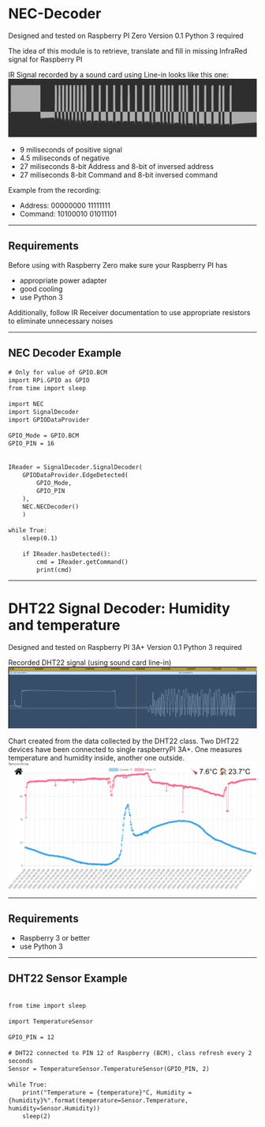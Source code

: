 # NEC-Decoder

Designed and tested on Raspberry PI Zero
Version 0.1
Python 3 required

The idea of this module is to retrieve, translate and fill in missing InfraRed signal for Raspberry PI 

IR Signal recorded by a sound card using Line-in looks like this one:
![Recorded IR Signal](https://github.com/kamilskoczylas/NEC-Decoder/blob/main/Tests/RecordedIRsignal.jpg?raw=true)
- 9 miliseconds of positive signal
- 4.5 miliseconds of negative
- 27 miliseconds 8-bit Address and 8-bit of inversed address
- 27 miliseconds 8-bit Command and 8-bit inversed command

Example from the recording:
- Address: 00000000 11111111
- Command: 10100010 01011101

---
Requirements
-

Before using with Raspberry Zero make sure your Raspberry PI has
- appropriate power adapter
- good cooling
- use Python 3

Additionally, follow IR Receiver documentation to use appropriate resistors to eliminate unnecessary noises

---
NEC Decoder Example 
-

```
# Only for value of GPIO.BCM
import RPi.GPIO as GPIO 
from time import sleep 

import NEC
import SignalDecoder
import GPIODataProvider

GPIO_Mode = GPIO.BCM
GPIO_PIN = 16


IReader = SignalDecoder.SignalDecoder(
    GPIODataProvider.EdgeDetected(
        GPIO_Mode,
        GPIO_PIN
    ),
    NEC.NECDecoder()
    )

while True:
    sleep(0.1)

    if IReader.hasDetected():
        cmd = IReader.getCommand()
        print(cmd)
```


---

# DHT22 Signal Decoder: Humidity and temperature

Designed and tested on Raspberry PI 3A+
Version 0.1
Python 3 required

Recorded DHT22 signal (using sound card line-in)
![Recorded DHT22 Signal](https://github.com/kamilskoczylas/NEC-Decoder/blob/main/Tests/DHT22-Recorded-signal.png?raw=true)

Chart created from the data collected by the DHT22 class. Two DHT22 devices have been connected to single raspberryPI 3A+. One measures temperature and humidity inside, another one outside.
![2 DHT22 connected: inside and outside](https://github.com/kamilskoczylas/NEC-Decoder/blob/main/Tests/TemperatureInsideOutside.png?raw=true)

---
Requirements
-

- Raspberry 3 or better 
- use Python 3

---
DHT22 Sensor Example
-

```

from time import sleep 

import TemperatureSensor

GPIO_PIN = 12

# DHT22 connected to PIN 12 of Raspberry (BCM), class refresh every 2 seconds
Sensor = TemperatureSensor.TemperatureSensor(GPIO_PIN, 2)

while True:
    print("Temperature = {temperature}°C, Humidity = {humidity}%".format(temperature=Sensor.Temperature, humidity=Sensor.Humidity))
    sleep(2)


```
